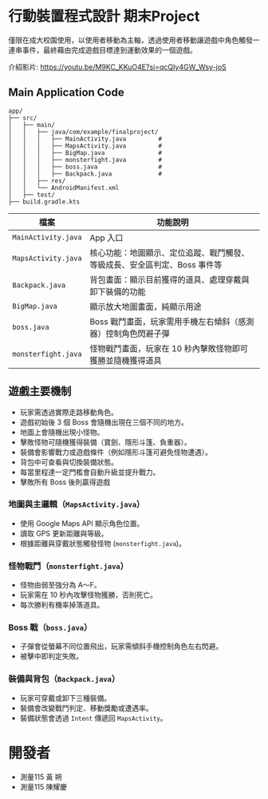 # 行動裝置程式設計 期末Project
僅限在成大校園使用，以使用者移動為主軸，透過使用者移動讓遊戲中角色觸發一連串事件，最終藉由完成遊戲目標達到運動效果的一個遊戲。

介紹影片:
https://youtu.be/M9KC_KKuO4E?si=qcQIy4GW_Wsy-joS

## Main Application Code
```
app/
├── src/
│   ├── main/
│   │   ├── java/com/example/finalproject/
│   │   │   ├── MainActivity.java         # 
│   │   │   ├── MapsActivity.java         # 
│   │   │   ├── BigMap.java               # 
│   │   │   ├── monsterfight.java         # 
│   │   │   ├── boss.java                 # 
│   │   │   ├── Backpack.java             # 
│   │   ├── res/                          
│   │   └── AndroidManifest.xml          
│   ├── test/                           
├── build.gradle.kts               
```

| 檔案             | 功能說明 |
|----------------------|----------|
| `MainActivity.java`  | App 入口 |
| `MapsActivity.java`  | 核心功能：地圖顯示、定位追蹤、戰鬥觸發、等級成長、安全區判定、Boss 事件等 |
| `Backpack.java`      | 背包畫面：顯示目前獲得的道具、處理穿戴與卸下裝備的功能 |
| `BigMap.java`        | 顯示放大地圖畫面，純顯示用途 |
| `boss.java`          | Boss 戰鬥畫面，玩家需用手機左右傾斜（感測器）控制角色閃避子彈 |
| `monsterfight.java`  | 怪物戰鬥畫面，玩家在 10 秒內擊敗怪物即可獲勝並隨機獲得道具 |

##  遊戲主要機制

- 玩家需透過實際走路移動角色。
- 遊戲初始後 3 個 Boss 會隨機出現在三個不同的地方。
- 地圖上會隨機出現小怪物。
- 擊敗怪物可隨機獲得裝備（寶劍、隱形斗篷、負重器）。
- 裝備會影響戰力或遊戲條件（例如隱形斗篷可避免怪物遭遇）。
- 背包中可查看與切換裝備狀態。
- 每當里程達一定門檻會自動升級並提升戰力。
- 擊敗所有 Boss 後則贏得遊戲

### 地圖與主邏輯（`MapsActivity.java`）
- 使用 Google Maps API 顯示角色位置。
- 讀取 GPS 更新距離與等級。
- 根據距離與穿戴狀態觸發怪物 (`monsterfight.java`)。

### 怪物戰鬥（`monsterfight.java`）
- 怪物由弱至強分為 A～F。
- 玩家需在 10 秒內攻擊怪物獲勝，否則死亡。
- 每次勝利有機率掉落道具。

###  Boss 戰（`boss.java`）
- 子彈會從螢幕不同位置飛出，玩家需傾斜手機控制角色左右閃避。
- 被擊中即判定失敗。

###  裝備與背包（`Backpack.java`）
- 玩家可穿戴或卸下三種裝備。
- 裝備會改變戰鬥判定、移動獎勵或遭遇率。
- 裝備狀態會透過 `Intent` 傳遞回 `MapsActivity`。


# 開發者
- 測量115 黃 朔
- 測量115 陳耀慶
